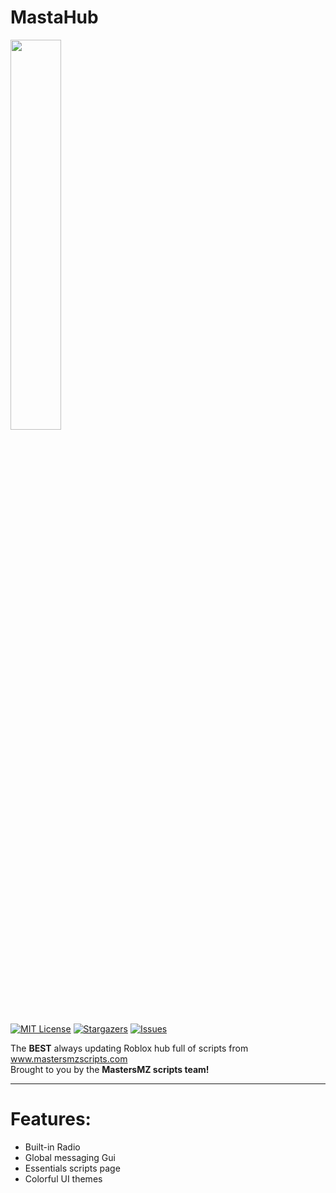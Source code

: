 # MastaHub

<img src="https://assets.nicepagecdn.com/7c2db0dd/4597569/images/image7.png" style="width: 40%">

[![MIT License][license-shield]][license-url]
[![Stargazers][stars-shield]][stars-url]
[![Issues][issues-shield]][issues-url]

The **BEST** always updating Roblox hub full of scripts from www.mastersmzscripts.com <br>
Brought to you by the **MastersMZ scripts team!**

<hr>

# Features:
<ul>
  <li>  Built-in Radio </li>
  <li>  Global messaging Gui </li>
  <li>  Essentials scripts page </li>
  <li>  Colorful UI themes </li>
</ul>


<!-- MARKDOWN LINKS & IMAGES -->
<!-- https://www.markdownguide.org/basic-syntax/#reference-style-links -->

[stars-shield]: https://img.shields.io/github/stars/MastersMZ-Scripts/MastaHub.svg?style=for-the-badge
[stars-url]: https://github.com/MastersMZ-Scripts/MastaHub/stargazers

[issues-shield]: https://img.shields.io/github/issues/MastersMZ-Scripts/MastaHub.svg?style=for-the-badge
[issues-url]: https://github.com/MastersMZ-Scripts/MastaHub/issues

[license-shield]: https://img.shields.io/github/license/MastersMZ-Scripts/MastaHub.svg?style=for-the-badge
[license-url]: https://github.com/MastersMZ-Scripts/MastaHub/blob/master/LICENSE.txt
